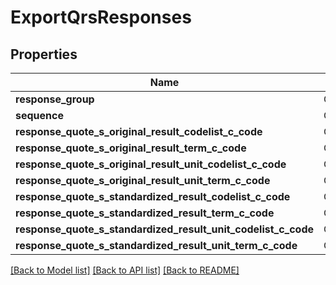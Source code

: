 # ExportQrsResponses

## Properties

Name | Type | Description | Notes
------------ | ------------- | ------------- | -------------
**response_group** | Option<**String**> |  | [optional]
**sequence** | Option<**String**> |  | [optional]
**response_quote_s_original_result_codelist_c_code** | Option<**String**> |  | [optional]
**response_quote_s_original_result_term_c_code** | Option<**String**> |  | [optional]
**response_quote_s_original_result_unit_codelist_c_code** | Option<**String**> |  | [optional]
**response_quote_s_original_result_unit_term_c_code** | Option<**String**> |  | [optional]
**response_quote_s_standardized_result_codelist_c_code** | Option<**String**> |  | [optional]
**response_quote_s_standardized_result_term_c_code** | Option<**String**> |  | [optional]
**response_quote_s_standardized_result_unit_codelist_c_code** | Option<**String**> |  | [optional]
**response_quote_s_standardized_result_unit_term_c_code** | Option<**String**> |  | [optional]

[[Back to Model list]](../README.md#documentation-for-models) [[Back to API list]](../README.md#documentation-for-api-endpoints) [[Back to README]](../README.md)


